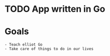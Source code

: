 # TODO App written in Go

# Goals
    - Teach elliot Go
    - Take care of things to do in our lives
